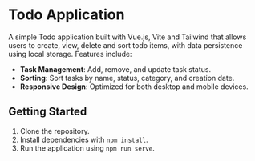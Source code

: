 # Todo Application

A simple Todo application built with Vue.js, Vite and Tailwind that allows users to create, view, delete and sort todo items, with data persistence using local storage. Features include:

- **Task Management**: Add, remove, and update task status.
- **Sorting**: Sort tasks by name, status, category, and creation date.
- **Responsive Design**: Optimized for both desktop and mobile devices.

## Getting Started

1. Clone the repository.
2. Install dependencies with `npm install`.
3. Run the application using `npm run serve`.

